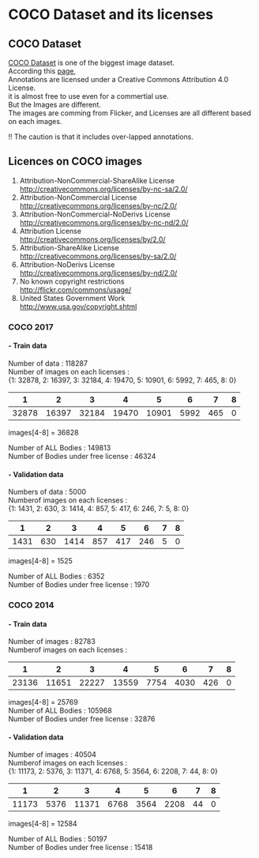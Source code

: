 # COCO Dataset and its licenses

## COCO Dataset
[COCO Dataset]( https://cocodataset.org/#home ) is one of the biggest image dataset.  
According this [page]( https://cocodataset.org/#termsofuse ),  
Annotations are licensed under a Creative Commons Attribution 4.0 License.  
it is almost free to use even for a commertial use.  
But the Images are different.  
The images are comming from Flicker, and Licenses are all different based on each images.  

!! The caution is that it includes over-lapped annotations.

## Licences on COCO images

  1. Attribution-NonCommercial-ShareAlike License  
     http://creativecommons.org/licenses/by-nc-sa/2.0/
  2. Attribution-NonCommercial License  
     http://creativecommons.org/licenses/by-nc/2.0/
  3. Attribution-NonCommercial-NoDerivs License  
     http://creativecommons.org/licenses/by-nc-nd/2.0/
  4. Attribution License  
     http://creativecommons.org/licenses/by/2.0/
  5. Attribution-ShareAlike License  
     http://creativecommons.org/licenses/by-sa/2.0/
  6. Attribution-NoDerivs License  
     http://creativecommons.org/licenses/by-nd/2.0/
  7. No known copyright restrictions  
     http://flickr.com/commons/usage/
  8. United States Government Work  
     http://www.usa.gov/copyright.shtml


### COCO 2017
#### - Train data 
  Number of data : 118287  
  Number of images on each licenses :  
    {1: 32878, 2: 16397, 3: 32184, 4: 19470, 5: 10901, 6: 5992, 7: 465, 8: 0}  

|1|2|3|4|5|6|7|8|
|:---:|:---:|:---:|:---:|:---:|:---:|:---:|:---:|
|32878|16397|32184|19470|10901|5992|465|0|  

images[4-8] = 36828
  
Number of ALL Bodies : 149813  
Number of Bodies under free license : 46324  
  
  
#### - Validation data
  Numbers of data : 5000  
  Numberof images on each licenses :  
    {1: 1431, 2: 630, 3: 1414, 4: 857, 5: 417, 6: 246, 7: 5, 8: 0}

|1|2|3|4|5|6|7|8|
|:---:|:---:|:---:|:---:|:---:|:---:|:---:|:---:|
|1431|630|1414|857|417|246|5|0|  

images[4-8] = 1525  
  
Number of ALL Bodies : 6352  
Number of Bodies under free license : 1970  
  

### COCO 2014

#### - Train data
  Number of images : 82783  
  Numberof images on each licenses :  
  
|1|2|3|4|5|6|7|8|
|:---:|:---:|:---:|:---:|:---:|:---:|:---:|:---:|
|23136|11651|22227|13559|7754|4030|426|0|  

images[4-8] = 25769  
Number of ALL Bodies : 105968  
Number of Bodies under free license : 32876  

#### - Validation data
  Number of images : 40504  
  Numberof images on each licenses :  
    {1: 11173, 2: 5376, 3: 11371, 4: 6768, 5: 3564, 6: 2208, 7: 44, 8: 0}  
    
|1|2|3|4|5|6|7|8|
|:---:|:---:|:---:|:---:|:---:|:---:|:---:|:---:|
|11173|5376|11371|6768|3564|2208|44|0|  

images[4-8] = 12584  
  
Number of ALL Bodies : 50197  
Number of Bodies under free license : 15418  
    
    
    